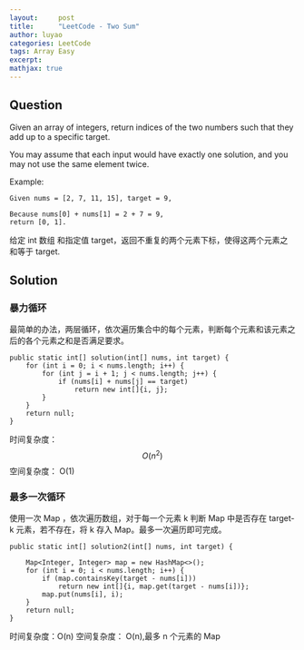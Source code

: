 ```yaml
---
layout:     post
title:      "LeetCode - Two Sum"
author: luyao
categories: LeetCode
tags: Array Easy
excerpt: 
mathjax: true
---
```


## Question

Given an array of integers, return indices of the two numbers such that they add up to a specific target.

You may assume that each input would have exactly one solution, and you may not use the same element twice.

Example:

```
Given nums = [2, 7, 11, 15], target = 9,

Because nums[0] + nums[1] = 2 + 7 = 9,
return [0, 1].
```

给定 int 数组 和指定值 target，返回不重复的两个元素下标，使得这两个元素之和等于 target.

## Solution

### 暴力循环

最简单的办法，两层循环，依次遍历集合中的每个元素，判断每个元素和该元素之后的各个元素之和是否满足要求。

```
public static int[] solution(int[] nums, int target) {
    for (int i = 0; i < nums.length; i++) {
        for (int j = i + 1; j < nums.length; j++) {
            if (nums[i] + nums[j] == target)
                return new int[]{i, j};
        }
    }
    return null;
}
```

时间复杂度：$$O(n^2)$$
空间复杂度： O(1)

### 最多一次循环

使用一次 Map ，依次遍历数组，对于每一个元素 k 判断 Map 中是否存在 target-k 元素，若不存在，将 k 存入 Map。最多一次遍历即可完成。

```
public static int[] solution2(int[] nums, int target) {

    Map<Integer, Integer> map = new HashMap<>();
    for (int i = 0; i < nums.length; i++) {
        if (map.containsKey(target - nums[i]))
            return new int[]{i, map.get(target - nums[i])};
        map.put(nums[i], i);
    }
    return null;
}
```

时间复杂度：O(n)
空间复杂度： O(n),最多 n 个元素的 Map
